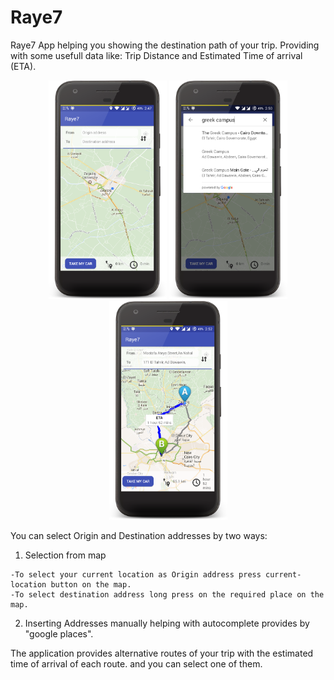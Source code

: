 # Raye7

Raye7 App helping you showing the destination path of your trip. Providing with some usefull data like: Trip Distance and Estimated Time of arrival (ETA).

<p align="center">
<img src="https://github.com/HaniMohamed/Raye7/blob/master/device-2017-06-07-004907.png?raw=true" height="350"/>
<img src="https://github.com/HaniMohamed/Raye7/blob/master/device-2017-06-07-005039.png?raw=true" height="350"/>
<img src="https://github.com/HaniMohamed/Raye7/blob/master/device-2017-06-07-005307.png?raw=true" height="350"/>
</p>

You can select Origin and Destination addresses by two ways: 
  1) Selection from map
  
    -To select your current location as Origin address press current-location button on the map.
    -To select destination address long press on the required place on the map.

  2) Inserting Addresses manually helping with autocomplete provides by "google places".

The application provides alternative routes of your trip with the estimated time of arrival of each route. and you can select one of them.
